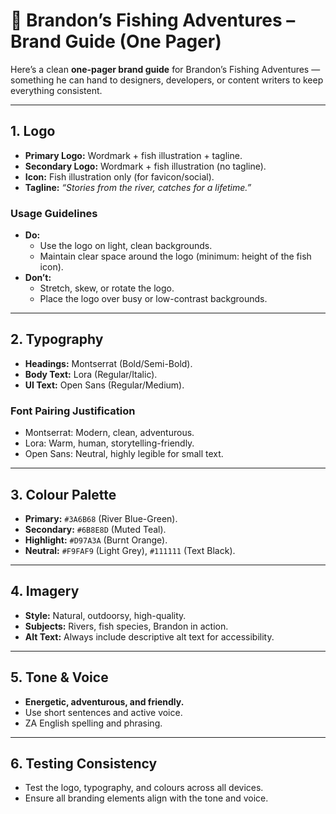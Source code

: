 # **🎣 Brandon’s Fishing Adventures – Brand Guide (One Pager)**

Here’s a clean **one-pager brand guide** for Brandon’s Fishing Adventures — something he can hand to designers, developers, or content writers to keep everything consistent.

---

## **1. Logo**

-   **Primary Logo:** Wordmark + fish illustration + tagline.
-   **Secondary Logo:** Wordmark + fish illustration (no tagline).
-   **Icon:** Fish illustration only (for favicon/social).
-   **Tagline:** _“Stories from the river, catches for a lifetime.”_

### **Usage Guidelines**

-   **Do:**
    -   Use the logo on light, clean backgrounds.
    -   Maintain clear space around the logo (minimum: height of the fish icon).
-   **Don’t:**
    -   Stretch, skew, or rotate the logo.
    -   Place the logo over busy or low-contrast backgrounds.

---

## **2. Typography**

-   **Headings:** Montserrat (Bold/Semi-Bold).
-   **Body Text:** Lora (Regular/Italic).
-   **UI Text:** Open Sans (Regular/Medium).

### **Font Pairing Justification**

-   Montserrat: Modern, clean, adventurous.
-   Lora: Warm, human, storytelling-friendly.
-   Open Sans: Neutral, highly legible for small text.

---

## **3. Colour Palette**

-   **Primary:** `#3A6B68` (River Blue-Green).
-   **Secondary:** `#6B8E8D` (Muted Teal).
-   **Highlight:** `#D97A3A` (Burnt Orange).
-   **Neutral:** `#F9FAF9` (Light Grey), `#111111` (Text Black).

---

## **4. Imagery**

-   **Style:** Natural, outdoorsy, high-quality.
-   **Subjects:** Rivers, fish species, Brandon in action.
-   **Alt Text:** Always include descriptive alt text for accessibility.

---

## **5. Tone & Voice**

-   **Energetic, adventurous, and friendly.**
-   Use short sentences and active voice.
-   ZA English spelling and phrasing.

---

## **6. Testing Consistency**

-   Test the logo, typography, and colours across all devices.
-   Ensure all branding elements align with the tone and voice.
